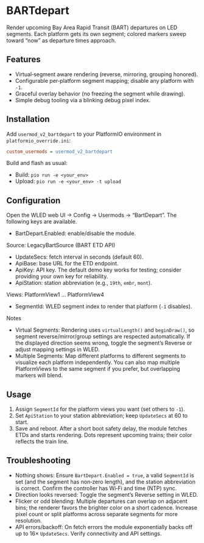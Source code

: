 # BARTdepart

Render upcoming Bay Area Rapid Transit (BART) departures on LED segments.
Each platform gets its own segment; colored markers sweep toward “now” as
departure times approach.

## Features

- Virtual‑segment aware rendering (reverse, mirroring, grouping honored).
- Configurable per‑platform segment mapping; disable any platform with `-1`.
- Graceful overlay behavior (no freezing the segment while drawing).
- Simple debug tooling via a blinking debug pixel index.

## Installation

Add `usermod_v2_bartdepart` to your PlatformIO environment in
`platformio_override.ini`:

```ini
custom_usermods = usermod_v2_bartdepart
```

Build and flash as usual:
- Build: `pio run -e <your_env>`
- Upload: `pio run -e <your_env> -t upload`

## Configuration

Open the WLED web UI → Config → Usermods → “BartDepart”. The following keys are
available.

- BartDepart.Enabled: enable/disable the module.

Source: LegacyBartSource (BART ETD API)
- UpdateSecs: fetch interval in seconds (default 60).
- ApiBase: base URL for the ETD endpoint.
- ApiKey: API key. The default demo key works for testing; consider providing
  your own key for reliability.
- ApiStation: station abbreviation (e.g., `19th`, `embr`, `mont`).

Views: PlatformView1 … PlatformView4
- SegmentId: WLED segment index to render that platform (`-1` disables).

Notes
- Virtual Segments: Rendering uses `virtualLength()` and `beginDraw()`, so
  segment reverse/mirror/group settings are respected automatically. If the
  displayed direction seems wrong, toggle the segment’s Reverse or adjust
  mapping settings in WLED.
- Multiple Segments: Map different platforms to different segments to visualize
  each platform independently. You can also map multiple PlatformViews to the
  same segment if you prefer, but overlapping markers will blend.

## Usage

1) Assign `SegmentId` for the platform views you want (set others to `-1`).
2) Set `ApiStation` to your station abbreviation; keep `UpdateSecs` at 60 to
   start.
3) Save and reboot. After a short boot safety delay, the module fetches ETDs
   and starts rendering. Dots represent upcoming trains; their color reflects
   the train line.

## Troubleshooting

- Nothing shows: Ensure `BartDepart.Enabled = true`, a valid `SegmentId` is set
  (and the segment has non‑zero length), and the station abbreviation is
  correct. Confirm the controller has Wi‑Fi and time (NTP) sync.
- Direction looks reversed: Toggle the segment’s Reverse setting in WLED.
- Flicker or odd blending: Multiple departures can overlap on adjacent bins; the
  renderer favors the brighter color on a short cadence. Increase pixel count or
  split platforms across separate segments for more resolution.
- API errors/backoff: On fetch errors the module exponentially backs off up to
  16× `UpdateSecs`. Verify connectivity and API settings.
